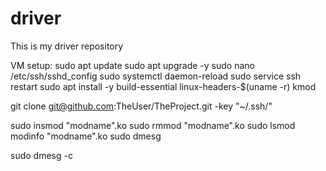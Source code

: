 # driver

This is my driver repository

VM setup:
sudo apt update
sudo apt upgrade -y
sudo nano /etc/ssh/sshd_config
sudo systemctl daemon-reload
sudo service ssh restart
sudo apt install -y build-essential linux-headers-$(uname -r) kmod

git clone git@github.com:TheUser/TheProject.git -key "~/.ssh/<ssh key>"

sudo insmod "modname".ko
sudo rmmod "modname".ko
sudo lsmod
modinfo "modname".ko
sudo dmesg

sudo dmesg -c
